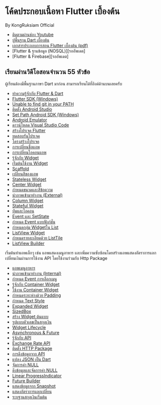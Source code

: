 # โค้ดประกอบเนื้อหา Flutter เบื้องต้น

By KongRuksiam Official
- [ติดตามผ่านช่อง Youtube](https://www.youtube.com/channel/UCQ1r_4x-P-fETLIU4pqf98w)
- [ปูพื้นฐาน Dart เบื้องต้น](https://www.youtube.com/watch?v=UYGhkvRttwI&list=PLltVQYLz1BMBAdwngocm2IIa_aC9agfcQ)
- [เอกสารประกอบการสอน Flutter เบื้องต้น (pdf)](http://bit.ly/3hH7Dsz)
- [Flutter & ฐานข้อมูล (NOSQL)][รออัพเดต]
- [Flutter & Firebase][รออัพเดต]
## เรียนผ่านวิดีโอสอนจำนวน 55 หัวข้อ

ผู้เรียนต้องมีพื้นฐานภาษา Dart มาก่อน
สามารถเรียนได้ที่ลิงค์ด้านบนเลยครับ

- [ทำความรู้จักกับ Flutter & Dart](https://www.youtube.com/watch?v=nRInT-TlUHw&list=PLltVQYLz1BMAnnTkCNozbG9_Tvv0Kf2jR&index=2)
- [Flutter SDK (Windows)](https://www.youtube.com/watch?v=4328Fahyjhk&list=PLltVQYLz1BMAnnTkCNozbG9_Tvv0Kf2jR&index=3)
- [Unable to find git in your PATH](https://www.youtube.com/watch?v=d9Knn28U1sY&list=PLltVQYLz1BMAnnTkCNozbG9_Tvv0Kf2jR&index=4)
- [ติดตั้ง Android Studio](https://www.youtube.com/watch?v=mQWNA_k6iUk&list=PLltVQYLz1BMAnnTkCNozbG9_Tvv0Kf2jR&index=5)
- [Set Path Android SDK (Windows)](https://www.youtube.com/watch?v=M1WorR8AQEc&list=PLltVQYLz1BMAnnTkCNozbG9_Tvv0Kf2jR&index=6)
- [Android Emulator](https://www.youtube.com/watch?v=QTiHa2YfdBU&list=PLltVQYLz1BMAnnTkCNozbG9_Tvv0Kf2jR&index=7)
- [ดาวน์โหลด Visual Studio Code](https://www.youtube.com/watch?v=aueD1VI7SZM&list=PLltVQYLz1BMAnnTkCNozbG9_Tvv0Kf2jR&index=8)
- [สร้างโปรเจค Flutter](https://www.youtube.com/watch?v=umcd9KGaanE&list=PLltVQYLz1BMAnnTkCNozbG9_Tvv0Kf2jR&index=9)
- [ทดสอบรันโปรเจค](https://www.youtube.com/watch?v=YTA5pN9hPGE&list=PLltVQYLz1BMAnnTkCNozbG9_Tvv0Kf2jR&index=10)
- [โครงสร้างโปรเจค](https://www.youtube.com/watch?v=UE-oO8zIsRA&list=PLltVQYLz1BMAnnTkCNozbG9_Tvv0Kf2jR&index=11)
- [การเปลี่ยนชื่อแอพ](https://www.youtube.com/watch?v=Qzq-sFTaTNw&list=PLltVQYLz1BMAnnTkCNozbG9_Tvv0Kf2jR&index=12)
- [การเปลี่ยนไอคอนแอพ](https://www.youtube.com/watch?v=0U-M056ChUQ&list=PLltVQYLz1BMAnnTkCNozbG9_Tvv0Kf2jR&index=13)
- [รู้จักกับ Widget](https://www.youtube.com/watch?v=SiyKdQbO1PQ&list=PLltVQYLz1BMAnnTkCNozbG9_Tvv0Kf2jR&index=14)
- [เริ่มต้นใช้งาน Widget](https://www.youtube.com/watch?v=4zz8P5smTgI&list=PLltVQYLz1BMAnnTkCNozbG9_Tvv0Kf2jR&index=15)
- [Scaffold](https://www.youtube.com/watch?v=0i9YeQI9WgM&list=PLltVQYLz1BMAnnTkCNozbG9_Tvv0Kf2jR&index=16)
- [เปลี่ยนสีของแอพ](https://www.youtube.com/watch?v=cvZq-9GJwWU&list=PLltVQYLz1BMAnnTkCNozbG9_Tvv0Kf2jR&index=17)
- [Stateless Widget](https://www.youtube.com/watch?v=k7Z89TN9op8&list=PLltVQYLz1BMAnnTkCNozbG9_Tvv0Kf2jR&index=18)
- [Center Widget](https://www.youtube.com/watch?v=kZK4rnnHCm4&list=PLltVQYLz1BMAnnTkCNozbG9_Tvv0Kf2jR&index=19)
- [กำหนดขนาดและสีข้อความ](https://www.youtube.com/watch?v=5RJ3xkFvEyM&list=PLltVQYLz1BMAnnTkCNozbG9_Tvv0Kf2jR&index=20)
- [นำภาพเข้ามาทำงาน (External)](https://www.youtube.com/watch?v=Ut7tJAHJ4i8&list=PLltVQYLz1BMAnnTkCNozbG9_Tvv0Kf2jR&index=21)
- [Column Widget](https://www.youtube.com/watch?v=7NNARcO6zCc&list=PLltVQYLz1BMAnnTkCNozbG9_Tvv0Kf2jR&index=22)
- [Stateful Widget](https://www.youtube.com/watch?v=AiPlnJEnOLI&list=PLltVQYLz1BMAnnTkCNozbG9_Tvv0Kf2jR&index=23)
- [ปุ่มและไอคอน](https://www.youtube.com/watch?v=q_2Pge2htRs&list=PLltVQYLz1BMAnnTkCNozbG9_Tvv0Kf2jR&index=24)
- [Event และ SetState](https://www.youtube.com/watch?v=SbMVr84d6So&list=PLltVQYLz1BMAnnTkCNozbG9_Tvv0Kf2jR&index=25)
- [กำหนด Event แบบฟังก์ชั่น](https://www.youtube.com/watch?v=zbo-Ca79y-I&list=PLltVQYLz1BMAnnTkCNozbG9_Tvv0Kf2jR&index=26)
- [กำหนดกลุ่ม Widgetใน List](https://www.youtube.com/watch?v=l3IYf7lBKQY&list=PLltVQYLz1BMAnnTkCNozbG9_Tvv0Kf2jR&index=27)
- [ListView Widget](https://www.youtube.com/watch?v=pTqjnvkDoBU&list=PLltVQYLz1BMAnnTkCNozbG9_Tvv0Kf2jR&index=28)
- [กำหนดรายละเอียดด้วย ListTile](https://www.youtube.com/watch?v=_Y3zCWgMbFQ&list=PLltVQYLz1BMAnnTkCNozbG9_Tvv0Kf2jR&index=29)
- [ListView Builder](https://www.youtube.com/watch?v=d4835QY6F7s&list=PLltVQYLz1BMAnnTkCNozbG9_Tvv0Kf2jR&index=30)

เริ่มต้นทำแอพเล็กๆ เช่น แอพแสดงเมนูอาหาร
และเพิ่มความซับซ้อนโดยสร้างแอพแสดงอัตราการแลกเปลี่ยนเงินผ่านการใช้งาน API 
โดยใช้งานร่วมกับ Http Package

- [แอพเมนูอาหาร](https://www.youtube.com/watch?v=zB_muWbBF9Y&list=PLltVQYLz1BMAnnTkCNozbG9_Tvv0Kf2jR&index=31)
- [นำภาพเข้ามาทำงาน (Internal)](https://www.youtube.com/watch?v=hmcpVn4DQOc&list=PLltVQYLz1BMAnnTkCNozbG9_Tvv0Kf2jR&index=32)
- [กำหนด Event การเลือกเมนู](https://www.youtube.com/watch?v=BDKRD6Y5mS8&list=PLltVQYLz1BMAnnTkCNozbG9_Tvv0Kf2jR&index=33)
- [รู้จักกับ Container Widget](https://www.youtube.com/watch?v=YundnAdXFro&list=PLltVQYLz1BMAnnTkCNozbG9_Tvv0Kf2jR&index=34)
- [ใช้งาน Container Widget](https://www.youtube.com/watch?v=qxMCdOSFRd8&list=PLltVQYLz1BMAnnTkCNozbG9_Tvv0Kf2jR&index=35)
- [กำหนดระยะห่างด้วย Padding](https://www.youtube.com/watch?v=ivxMUcqtyJ8&list=PLltVQYLz1BMAnnTkCNozbG9_Tvv0Kf2jR&index=36)
- [กำหนด Text Style](https://www.youtube.com/watch?v=w7sSsVps-W8&list=PLltVQYLz1BMAnnTkCNozbG9_Tvv0Kf2jR&index=37)
- [Expanded Widget](https://www.youtube.com/watch?v=uPzx4JFa54I&list=PLltVQYLz1BMAnnTkCNozbG9_Tvv0Kf2jR&index=38)
- [SizedBox](https://www.youtube.com/watch?v=gxQttGSrB2U&list=PLltVQYLz1BMAnnTkCNozbG9_Tvv0Kf2jR&index=39)
- [สร้าง Widget ต้นแบบ](https://www.youtube.com/watch?v=6XdUsi2IACU&list=PLltVQYLz1BMAnnTkCNozbG9_Tvv0Kf2jR&index=40)
- [รูปแบบตัวเลขเป็นสกุลเงิน](https://www.youtube.com/watch?v=F00qvVwyd9o&list=PLltVQYLz1BMAnnTkCNozbG9_Tvv0Kf2jR&index=41)
- [Widget Lifecycle](https://www.youtube.com/watch?v=SYOrOIJK5hY&list=PLltVQYLz1BMAnnTkCNozbG9_Tvv0Kf2jR&index=42)
- [Asynchronous & Future](https://www.youtube.com/watch?v=ZQUE9J2N_uo&list=PLltVQYLz1BMAnnTkCNozbG9_Tvv0Kf2jR&index=43)
- [รู้จักกับ API](https://www.youtube.com/watch?v=Ksy9mhXdcYo&list=PLltVQYLz1BMAnnTkCNozbG9_Tvv0Kf2jR&index=44)
- [Exchange Rate API](https://www.youtube.com/watch?v=g9FCqLlTt-U&list=PLltVQYLz1BMAnnTkCNozbG9_Tvv0Kf2jR&index=45)
- [ติดตั้ง HTTP Package](https://www.youtube.com/watch?v=SuZzAKcGVfU&list=PLltVQYLz1BMAnnTkCNozbG9_Tvv0Kf2jR&index=46)
- [การดึงข้อมูลจาก API](https://www.youtube.com/watch?v=2fdFpRDR0CE&list=PLltVQYLz1BMAnnTkCNozbG9_Tvv0Kf2jR&index=47)
- [แปลง JSON เป็น Dart](https://www.youtube.com/watch?v=tFdTwGcQNCQ&list=PLltVQYLz1BMAnnTkCNozbG9_Tvv0Kf2jR&index=48)
- [จัดการค่า NULL](https://www.youtube.com/watch?v=HNcAWzwBpSU&list=PLltVQYLz1BMAnnTkCNozbG9_Tvv0Kf2jR&index=49)
- [ดึงข้อมูลและจัดการค่า NULL](https://www.youtube.com/watch?v=eSDtgBe6hXg&list=PLltVQYLz1BMAnnTkCNozbG9_Tvv0Kf2jR&index=50)
- [Linear ProgressIndicator](https://www.youtube.com/watch?v=LX22VUjt00Q&list=PLltVQYLz1BMAnnTkCNozbG9_Tvv0Kf2jR&index=51)
- [Future Builder](https://www.youtube.com/watch?v=Vnuw2Q70APQ&list=PLltVQYLz1BMAnnTkCNozbG9_Tvv0Kf2jR&index=52)
- [แสดงข้อมูลจาก Snapshot](https://www.youtube.com/watch?v=tgSQAx7BrUo&list=PLltVQYLz1BMAnnTkCNozbG9_Tvv0Kf2jR&index=53)
- [แสดงอัตราการแลกเปลี่ยน](https://www.youtube.com/watch?v=SdV5ixqMJXE&list=PLltVQYLz1BMAnnTkCNozbG9_Tvv0Kf2jR&index=54)
- [ระบุฐานสกุลเงินเริ่มต้น](https://www.youtube.com/watch?v=qF9myz6pFM0&list=PLltVQYLz1BMAnnTkCNozbG9_Tvv0Kf2jR&index=55)

